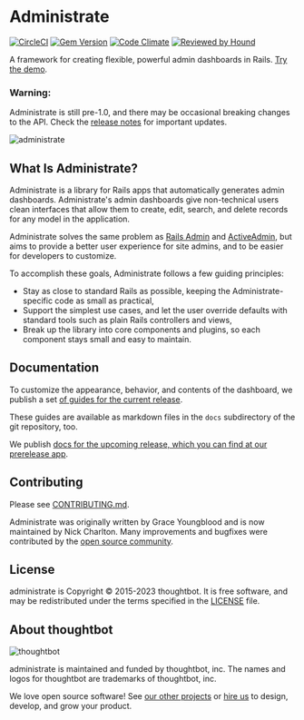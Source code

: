 # Administrate

[![CircleCI](https://img.shields.io/circleci/project/github/thoughtbot/administrate.svg)](https://circleci.com/gh/thoughtbot/administrate/tree/main)
[![Gem Version](https://badge.fury.io/rb/administrate.svg)](https://badge.fury.io/rb/administrate)
[![Code Climate](https://codeclimate.com/github/thoughtbot/administrate/badges/gpa.svg)](https://codeclimate.com/github/thoughtbot/administrate)
[![Reviewed by Hound](https://img.shields.io/badge/Reviewed_by-Hound-8E64B0.svg)](https://houndci.com)

A framework for creating flexible, powerful admin dashboards in Rails.
[Try the demo][demo].

[demo]: https://administrate-demo.herokuapp.com/admin

### Warning:

Administrate is still pre-1.0,
and there may be occasional breaking changes to the API.
Check the [release notes] for important updates.

[release notes]: https://github.com/thoughtbot/administrate/releases

![administrate](https://user-images.githubusercontent.com/11917/72203824-ec10f980-3468-11ea-9ac1-51cd28ff88b7.png)

## What Is Administrate?

Administrate is a library for Rails apps
that automatically generates admin dashboards.
Administrate's admin dashboards give non-technical users clean interfaces
that allow them to create, edit, search, and delete records
for any model in the application.

Administrate solves the same problem as [Rails Admin] and [ActiveAdmin],
but aims to provide a better user experience for site admins,
and to be easier for developers to customize.

To accomplish these goals, Administrate follows a few guiding principles:

- Stay as close to standard Rails as possible, keeping the
  Administrate-specific code as small as practical,
- Support the simplest use cases, and let the user override defaults with
  standard tools such as plain Rails controllers and views,
- Break up the library into core components and plugins,
  so each component stays small and easy to maintain.

[Rails Admin]: https://github.com/sferik/rails_admin
[ActiveAdmin]: http://activeadmin.info/

## Documentation

To customize the appearance, behavior, and contents of the dashboard,
we publish a set [of guides for the current release][released_docs].

These guides are available as markdown files in the `docs` subdirectory of the
git repository, too.

We publish [docs for the upcoming release, which you can find at our prerelease
app][prerelease_docs].

[released_docs]: https://administrate-demo.herokuapp.com
[prerelease_docs]: https://administrate-demo-prerelease.herokuapp.com

## Contributing

Please see [CONTRIBUTING.md](/CONTRIBUTING.md).

Administrate was originally written by Grace Youngblood and is now maintained by
Nick Charlton. Many improvements and bugfixes were contributed by the [open
source
community](https://github.com/thoughtbot/administrate/graphs/contributors).

## License

administrate is Copyright © 2015-2023 thoughtbot.
It is free software, and may be redistributed under the terms specified in the
[LICENSE](/LICENSE.md) file.

## About thoughtbot

![thoughtbot](https://thoughtbot.com/brand_assets/93:44.svg)

administrate is maintained and funded by thoughtbot, inc.
The names and logos for thoughtbot are trademarks of thoughtbot, inc.

We love open source software!
See [our other projects][community] or
[hire us][hire] to design, develop, and grow your product.

[community]: https://thoughtbot.com/community?utm_source=github
[hire]: https://thoughtbot.com?utm_source=github
